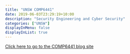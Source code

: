 ```yaml
---
title: "UNSW COMP6441"
date: 2019-06-03T23:29:19+10:00
description: "Security Engineering and Cyber Security"
categories: ["UNSW"]
displayInMenu: false
displayInList: true
---
```


[Click here to go to the COMP6441 blog site](//featherbear.github.io/UNSW-COMP6441/)